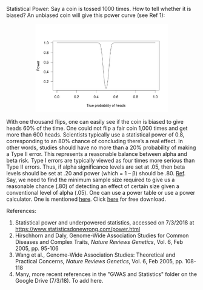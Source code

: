 
Statistical Power: Say a coin is tossed 1000 times. How to tell whether it is biased? An unbiased coin will give this power curve (see Ref 1):

<p align="center">
  <img src=https://github.com/iShankar/Atherosclerosis/blob/master/Statistics/power-curve-1000.png width="350">
</p>

With one thousand flips, one can easily see if the coin is biased to give heads 60% of the time. One could not flip a fair coin 1,000 times and get more than 600 heads. Scientists typically use a statistical power of 0.8, corresponding to an 80% chance of concluding there’s a real effect. In other words, studies should have no more than a 20% probability of making a Type II error. This represents a reasonable balance between alpha and beta risk. Type I errors are typically viewed as four times more serious than Type II errors. Thus, if alpha significance levels are set at .05, then beta levels should be set at .20 and power (which = 1 – β) should be .80.  [Ref](https://effectsizefaq.com/2010/05/31/what-is-an-ideal-level-of-statistical-power/). Say, we need to find the minimum sample size required to give us a reasonable chance (.80) of detecting an effect of certain size given a conventional level of alpha (.05). One can use a power table or use a power calculator. One is mentioned [here](https://effectsizefaq.com/2010/05/31/can-you-recommend-a-good-power-calculator/). Click [here](http://www.gpower.hhu.de/) for free download.   

References:
 1. Statistical power and underpowered statistics, accessed on 7/3/2018 at https://www.statisticsdonewrong.com/power.html
 2. Hirschhorn and Daly, Genome-Wide Association Studies for Common Diseases and Complex Traits, *Nature Reviews Genetics*, Vol. 6, Feb 2005, pp. 95-106
 3. Wang et al., Genome-Wide Association Studies: Theoretical and Practical Concerns, *Nature Reviews Genetics*, Vol. 6, Feb 2005, pp. 108-118
 4. Many, more recent references in the "GWAS and Statistics" folder on the Google Drive (7/3/18). To add here. 
